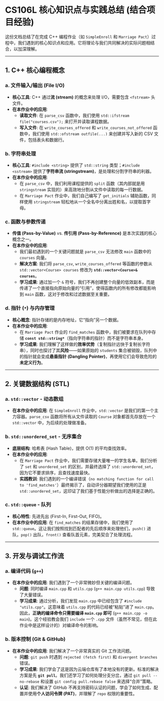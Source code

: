 # CS106L 核心知识点与实践总结 (结合项目经验)

这份文档总结了在完成 C++ 编程作业（如 `SimpleEnroll` 和 `Marriage Pact`）过程中，我们遇到的核心知识点和应用。它将理论与我们共同解决的实际问题相结合，以加深理解。

---

## 1. C++ 核心编程概念

### a. 文件输入/输出 (File I/O)
- **核心工具**: C++ 通过**流 (stream)** 的概念来处理 I/O，需要包含 `<fstream>` 头文件。
- **在本作业中的应用**:
    - **读取文件**: 在 `parse_csv` 函数中，我们使用 `std::ifstream file("courses.csv");` 来打开并读取课程数据。
    - **写入文件**: 在 `write_courses_offered` 和 `write_courses_not_offered` 函数中，我们使用 `std::ofstream outfile(...)` 来创建并写入新的 CSV 文件，包括表头和数据行。

### b. 字符串处理
- **核心工具**: `#include <string>` 提供了 `std::string` 类型；`#include <sstream>` 提供了**字符串流 (stringstream)**，是处理和分割字符串的利器。
- **在本作业中的应用**:
    - 在 `parse_csv` 中，我们利用课程提供的 `split` 函数（其内部就是用 `stringstream` 实现的）来高效地分割从文件中读取的每一行数据。
    - 在 `Marriage Pact` 作业中，我们自己编写了 `get_initials` 辅助函数，同样使用 `stringstream` 轻松地从一个全名中分离出姓和名，以提取首字母。

### c. 函数与参数传递
- **传值 (Pass-by-Value)** vs. **传引用 (Pass-by-Reference)** 是本次实践的核心概念之一。
- **在本作业中的应用**:
    - 我们最初遇到的一个关键问题就是 `parse_csv` 无法修改 `main` 函数中的 `courses` 向量。
    - **解决方案**: 我们将 `parse_csv`, `write_courses_offered` 等函数的参数从 `std::vector<Course> courses` 修改为 **`std::vector<Course>& courses`**。
    - **学习成果**: 通过加一个 `&` 符号，我们不再创建整个向量的低效副本，而是传递了一个直接指向原始向量的“引用”，使得函数内的所有修改都能影响到 `main` 函数，这对于修改和过滤数据至关重要。

### d. 指针 (`*`) 与内存管理
- **核心概念**: 指针存储的是内存地址，它“指向”另一个数据。
- **在本作业中的应用**:
    - 在 `Marriage Pact` 作业的 `find_matches` 函数中，我们被要求在队列中存储 **`const std::string*`**（指向字符串的指针）而不是字符串本身。
    - **学习成果**: 我们理解了这样做的**效率优势**（复制指针远快于复制长字符串），同时也探讨了其**风险**——如果原始的 `students` 集合被销毁，队列中的指针就会变成**悬垂指针 (Dangling Pointer)**，再使用它们会导致危险的**未定义行为**。

---

## 2. 关键数据结构 (STL)

### a. `std::vector` - 动态数组
- **在本作业中的应用**: 在 `SimpleEnroll` 作业中，`std::vector` 是我们的第一个主力容器。`parse_csv` 函数将所有从文件读取的 `Course` 对象都首先存放在一个 `std::vector` 中，为后续的处理做准备。

### b. `std::unordered_set` - 无序集合
- **底层结构**: 哈希表 (Hash Table)，提供 O(1) 的平均查找效率。
- **在本作业中的应用**:
    - 在 `Marriage Pact` 作业中，我们需要存储大量唯一的学生名单。我们分析了 `set` 和 `unordered_set` 的区别，并最终选择了 `std::unordered_set`，因为它不要求排序，且查找速度最快。
    * **实践教训**: 我们遇到的一个编译错误（`no matching function for call to 'find_matches'`）最终揭示了，自动评分器期望我们使用的正是 `std::unordered_set`，这印证了我们基于性能分析做出的选择是正确的。

### c. `std::queue` - 队列
- **核心特性**: 先进先出 (First-In, First-Out, FIFO)。
- **在本作业中的应用**: 在 `find_matches` 的结果存储中，我们使用了 `std::queue`。这让我们按照找到匹配者的先后顺序来处理他们，`push()` 进队，`pop()` 出队，`front()` 查看队首元素，完美契合了处理流程。

---

## 3. 开发与调试工作流

### a. 编译代码 (`g++`)
- **在本作业中的应用**: 我们遇到了一个非常微妙但关键的编译问题。
    * **问题**: 同时编译 `main.cpp` 和 `utils.cpp` (`g++ main.cpp utils.cpp`) 导致了大量错误。
    * **学习成果**: 通过分析，我们发现 `main.cpp` 中已经包含了 `#include "utils.cpp"`。这意味着 `utils.cpp` 的代码已经被“粘贴”进了 `main.cpp`。因此，**正确的编译命令只需要编译 `main.cpp` 即可** (`g++ main.cpp -o main`)。这个经验教会我们 `include` 一个 `.cpp` 文件（虽然不常见，但在此作业中是这样设计的）对编译命令的影响。

### b. 版本控制 (Git & GitHub)
- **在本作业中的应用**: 我们解决了一个非常真实的 Git 工作流问题。
    * **问题**: `git push` 时遇到 `rejected (fetch first)` 和 `divergent branches` 错误。
    * **学习成果**: 我们学会了这是因为云端仓库有了本地没有的更新。标准的解决方案是先 **`git pull`**。我们还学习了如何处理分支分岔，通过 `git pull --no-rebase` 和设置 `git config pull.rebase false` 来选择“合并”策略。
    * **认证**: 我们解决了 GitHub 不再支持密码认证的问题，学会了如何生成、配置并使用**个人访问令牌 (PAT)**，并理解了 `repo` 权限的重要性。
